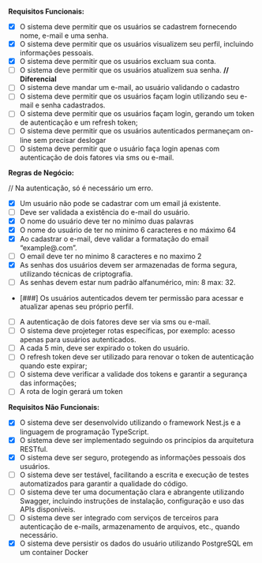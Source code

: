 **Requisitos Funcionais:**

- [X] O sistema deve permitir que os usuários se cadastrem fornecendo nome, e-mail e uma senha.
- [X] O sistema deve permitir que os usuários visualizem seu perfil, incluindo informações pessoais.
- [X] O sistema deve permitir que os usuários excluam sua conta.
- [ ] O sistema deve permitir que os usuários atualizem sua senha. **// Diferencial**
- [ ] O sistema deve mandar um e-mail, ao usuário validando o cadastro
- [ ] O sistema deve permitir que os usuários façam login utilizando seu e-mail e senha cadastrados.
- [ ] O sistema deve permitir que os usuários façam login, gerando um token de autenticação e um refresh token;
- [ ] O sistema deve permitir que os usuários autenticados permaneçam on-line sem precisar deslogar
- [ ] O sistema deve permitir que o usuário faça login apenas com autenticação de dois fatores via sms ou e-mail.

**Regras de Negócio:**

// Na autenticação, só é necessário um erro.

- [x] Um usuário não pode se cadastrar com um email já existente.
- [ ] Deve ser validada a existência do e-mail do usuário.
- [X] O nome do usuário deve ter no minímo duas palavras
- [X] O nome do usuário de ter no minimo 6 caracteres e no máximo 64
- [X] Ao cadastrar o e-mail, deve validar a formatação do email “example@.com”.
- [ ] O email deve ter no minimo 8 caracteres e no maximo 2
- [X] As senhas dos usuários devem ser armazenadas de forma segura, utilizando técnicas de criptografia.
- [ ] As senhas devem estar num padrão alfanumérico, min: 8 max: 32.
- [###] Os usuários autenticados devem ter permissão para acessar e atualizar apenas seu próprio perfil.
- [ ] A autenticação de dois fatores deve ser via sms ou e-mail.
- [ ] O sistema deve projeteger rotas específicas, por exemplo: acesso apenas para usuários autenticados.
- [ ] A cada 5 min, deve ser expirado o token do usuário.
- [ ] O refresh token deve ser utilizado para renovar o token de autenticação quando este expirar;
- [ ] O sistema deve verificar a validade dos tokens e garantir a segurança das informações;
- [ ] A rota de login gerará um token

**Requisitos Não Funcionais:**

- [X] O sistema deve ser desenvolvido utilizando o framework Nest.js e a linguagem de programação TypeScript.
- [X] O sistema deve ser implementado seguindo os princípios da arquitetura RESTful.
- [X] O sistema deve ser seguro, protegendo as informações pessoais dos usuários.
- [ ] O sistema deve ser testável, facilitando a escrita e execução de testes automatizados para garantir a qualidade do código.
- [ ] O sistema deve ter uma documentação clara e abrangente utilizando Swagger, incluindo instruções de instalação, configuração e uso das APIs disponíveis.
- [ ] O sistema deve ser integrado com serviços de terceiros para autenticação de e-mails, armazenamento de arquivos, etc., quando necessário.
- [X] O sistema deve persistir os dados do usuário utilizando PostgreSQL em um container Docker